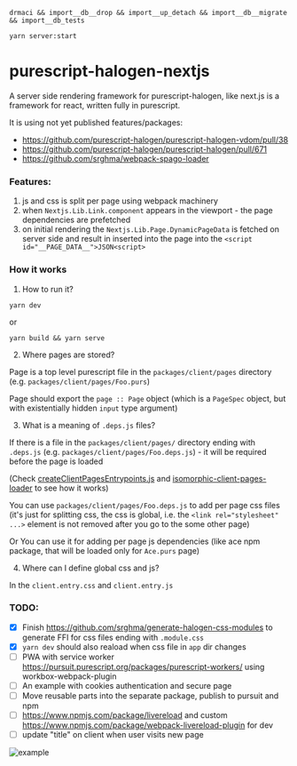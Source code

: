 ```
drmaci && import__db__drop && import__up_detach && import__db__migrate && import__db_tests

yarn server:start
```


# purescript-halogen-nextjs

A server side rendering framework for purescript-halogen, like next.js is a framework for react,
written fully in purescript.

It is using not yet published features/packages:
- https://github.com/purescript-halogen/purescript-halogen-vdom/pull/38
- https://github.com/purescript-halogen/purescript-halogen/pull/671
- https://github.com/srghma/webpack-spago-loader

### Features:

1. js and css is split per page using webpack machinery
1. when `Nextjs.Lib.Link.component` appears in the viewport - the page dependencies are prefetched
1. on initial rendering the `Nextjs.Lib.Page.DynamicPageData` is fetched on server side and result in
inserted into the page into the `<script id="__PAGE_DATA__">JSON<script>`

### How it works

1. How to run it?

```
yarn dev
```

or

```
yarn build && yarn serve
```

2. Where pages are stored?

Page is a top level purescript file in the `packages/client/pages` directory (e.g. `packages/client/pages/Foo.purs`)

Page should export the `page :: Page` object (which is a `PageSpec` object, but with existentially hidden `input` type
argument)

3. What is a meaning of `.deps.js` files?

If there is a file in the `packages/client/pages/` directory ending with `.deps.js` (e.g. `packages/client/pages/Foo.deps.js`) - it will be
required before the page is loaded

(Check [createClientPagesEntrypoints.js](https://github.com/srghma/purescript-halogen-nextjs/blob/0e26569df6452dc1e7983d6f629448e70e4e6f2c/webpack/config/createClientPagesEntrypoints.js#L71)
and [isomorphic-client-pages-loader](https://github.com/srghma/purescript-halogen-nextjs/blob/0e26569df6452dc1e7983d6f629448e70e4e6f2c/webpack/lib/isomorphic-client-pages-loader.js#L30-L33)
to see how it works)

You can use `packages/client/pages/Foo.deps.js` to add per page css files (it's just for splitting css, the css is global, i.e.
the `<link rel="stylesheet" ...>` element is not removed after you go to the some other page)

Or You can use it for adding per page js dependencies (like ace npm package, that will be loaded only for `Ace.purs` page)

4. Where can I define global css and js?

In the `client.entry.css` and `client.entry.js`


### TODO:

- [x] Finish https://github.com/srghma/generate-halogen-css-modules to generate FFI for css files ending with `.module.css`
- [x] `yarn dev` should also reaload when css file in `app` dir changes
- [ ] PWA with service worker https://pursuit.purescript.org/packages/purescript-workers/ using workbox-webpack-plugin
- [ ] An example with cookies authentication and secure page
- [ ] Move reusable parts into the separate package, publish to pursuit and npm
- [ ] https://www.npmjs.com/package/livereload and custom https://www.npmjs.com/package/webpack-livereload-plugin for dev
- [ ] update "title" on client when user visits new page

![example](https://i.imgur.com/VF5UY5s.png)
